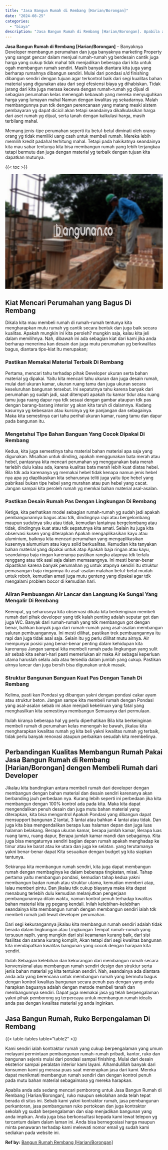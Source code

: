 ```yaml
---
title: "Jasa Bangun Rumah di Rembang [Harian/Borongan]"
date: "2024-08-25"
categories: 
  - "biaya"
description: "Jasa Bangun Rumah di Rembang [Harian/Borongan]. Apabila anda ada sedang mencari pemborong untuk Jasa Bangun Rumah di Rembang [Harian/Borongan], ruko maupun..."
---
```


**Jasa Bangun Rumah di Rembang \[Harian/Borongan\]** – Banyaknya Developer membangun perumahan dan juga banyaknya marketing Property yang sangat gencar dalam menjual rumah-rumah yg berdesain cantik juga harga yang cukup tidak mahal tdk menjadikan beberapa dari kita untuk ogah membangun rumah sendiri. Masih banyak diantara kita juga yang berharap rumahnya dibangun sendiri. Mulai dari pondasi s/d finishing dibangun sendiri dengan tujuan agar terkontrol baik dari segi kualitas bahan material yang digunakan atau dari segi efesiensi biaya yg dihabiskan. Tidak jarang dari kita juga merasa kecewa dengan rumah-rumah yg dijual di sebagian perumahan kelas menengah kebawah yang mereka menyuguhkan harga yang lumayan mahal Namun dengan kwalitas yg sekadarnya. Malah membangunnya pun tdk dengan perencanaan yang matang meski sistem pembayaran yg dapat dicicil akan tetapi seandainya dikalkulasikan harga dari aset rumah yg dijual, serta tanah dengan kalkulasi harga, masih terbilang mahal.

Memang jenis-tipe perumahan seperti itu betul-betul diminati oleh orang-orang yg tidak memiliki uang cash untuk membeli rumah. Mereka lebih memilih kredit padahal terhitung mahal. Tetapi pada hakikatnya seandainya kita mau sabar tentunya kita bisa membangun rumah yang lebih terjangkau tetapi bermutu dan juga dengan material yg terbaik dengan tujuan kita dapatkan mutunya.

{{< toc >}}

![Jasa Bangun Rumah di Rembang [Harian/Borongan]](/images/borong-bangunan-12.png)

## Kiat Mencari Perumahan yang Bagus Di Rembang

Dikala kita mau membeli rumah di rumah-rumah tentunya kita mengharapkan mutu rumah yg cantik secara bentuk dan juga baik secara kualitas. Apakah mungkin ini kita peroleh? mungkin saja, kalau kita jeli dalam memilihnya. Nah, dibawah ini ada sebagian kiat dari kami jika anda berharap menerima kan desain dan juga mutu perumahan yg berkwalitas bagus, diantara tips-kiat Itu merupakan;

### Pastikan Memakai Material Terbaik Di Rembang

Pertama, mencari tahu terhadap pihak Developer ukuran serta bahan material yg dipakai. Yaitu kita mencari tahu ukuran dan juga desain rumah, mulai dari ukuran kamar, ukuran ruang tamu dan juga ukuran secara keseluruhan bangunan tersebut. Ini sepatutnya tahu karena banyak dari perumahan yg sudah jadi, saat ditempati apakah itu kamar tidur atau ruang tamu juga ruang dapur nya tdk sesuai dengan gambar ataupun tdk pas dengan barang-barang interior yg akan kita taruh di dalamnya. Kadang kasurnya yg kebesaran atau kursinya yg ke panjangan dan sebagainya. Maka kita semestinya cari tahu perihal ukuran kamar, ruang tamu dan dapur pada bangunan itu.

### Mengetahui Tipe Bahan Banguan Yang Cocok Dipakai Di Rembang

Kedua, kita juga semestinya tahu material bahan material apa saja yang digunakan. Misalkan untuk dinding, apakah menggunakan bata merah atau hebel, pantasnya kita mencari perumahan yg menggunakan bata merah terlebih dulu kalau ada, karena kualitas bata merah lebih kuat diatas hebel. Bila tdk ada karenanya yg memakai hebel tidak kenapa namun jenis hebel nya apa yg diaplikasikan kita seharusnya teliti juga yaitu tipe hebel yang pabrikasi bukan tipe hebel yang murahan atau pun hebel yang cacat. Jangan sampai kita peroleh rumah yg memkai bahan material asal-asalan.

### Pastikan Desain Rumah Pas Dengan Lingkungan Di Rembang

Ketiga, kita perhatikan model sebagian rumah-rumah yg sudah jadi apakah pembangunannya bagus atau tdk, dindingnya rapi atau bergelombang maupun sudutnya siku atau tidak, kemudian lantainya bergelombang atau tidak, dindingnya kuat atau tdk sepatutnya kita amati. Selain itu juga kita observasi kusen yang diterapkan Apakah mengaplikasikan kayu atau aluminium, baiknya kita mencari perumahan yang mengaplikasikan kusennya alumunium atau kayu solid berkualitas. Kemudian kita tanyakan bahan material yang dipakai untuk atap Apakah baja ringan atau kayu, seandainya baja ringan karenanya pastikan rangka atapnya tdk terlalu renggang atau tdk asal saja dalam memasangnya. Ini mesti benar-benar dipastikan karena banyak perumahan yg untuk atapnya sendiri itu struktur pemasangan baja ringannya itu asal-asalan malahan betul-betul mudah untuk roboh, kemudian amati juga mutu genteng yang dipakai agar tdk mengalami problem bocor di kemudian hari.

### Aliran Pembuangan Air Lancar dan Langsung Ke Sungai Yang Mengalir Di Rembang

Keempat, yg seharusnya kita observasi dikala kita berkeinginan membeli rumah dari pihak developer yang tdk kalah penting adalah seputar got dan juga WC. Banyak dari rumah-rumah yang tdk membangun got dengan benar, bahkan banyak juga dari rumah-rumah yang asal-asalan membangun saluran pembuangannya. Ini mesti dilihat, pastikan trek pembuangannya itu rapi dan juga tidak asal saja. Selain itu yg perlu dilihat mutu airnya. Air mempunyai posisi yang benar-benar penting dalam kehidupan kita karenanya Jangan sampai kita membeli rumah pada lingkungan yang sulit air sebab kita sehari-hari pasti memerlukan air maka Air sebagai keperluan utama haruslah selalu ada atau tersedia dalam jumlah yang cukup. Pastikan airnya lancar dan juga bersih bisa digunakan untuk masak.

### Struktur Bangunan Banguan Kuat Pas Dengan Tanah Di Rembang

Kelima, pasti kan Pondasi yg dibangun yakni dengan pondasi cakar ayam atau struktur beton. Jangan sampe kita membeli rumah dengan Pondasi yang asal-asalan sebab ini akan menjadi kekeliruan yang fatal yang menghasilkan kita semestinya membangun Semuanya dari permulaan.

Itulah kiranya beberapa hal yg perlu diperhatikan Bila kita berkeinginan membeli rumah di perumahan kelas menengah ke bawah, jikalau kita mengharapkan kwalitas rumah yg kita beli yakni kwalitas rumah yg terbaik, tidak perlu banyak renovasi ataupun perbaikan sesudah kita membelinya.

## Perbandingan Kualitas Membangun Rumah Pakai Jasa Bangun Rumah di Rembang \[Harian/Borongan\] dengen Membeli Rumah dari Developer

Jikalau kita bandingkan antara membeli rumah dari developer dengan membangun dengan bahan material dan desain sendiri karenanya akan berbanding jauh perbedaan nya. Kurang lebih seperti ini perbedaan jika kita membangun dengan 100% kontrol ada pada kita. Maka kita dapat mengendalikan penuh desain dan juga mutu bahan material yang diterapkan, kita bisa mengontrol Apakah Pondasi yang dibangun dapat mensupport bangunan 2 lantai, 3 lantai atau bahkan 4 lantai atau tidak. Dan juga kita bisa mengendalikan berapa luas halaman depan dan juga luas halaman belakang. Berapa ukuran kamar, berapa jumlah kamar, Berapa luas ruang tamu, ruang dapur, Berapa jumlah kamar mandi dan sebagainya. Kita juga bisa mengaturnya sendiri bagian depan rumah apakah menghadap ke timur atau ke barat atau ke utara dan juga ke selatan. yang terutamanya yakni benar-benar dapat Kita sesuaikan dengan budget yg kita siapkan tentunya.

Sekiranya kita membangun rumah sendiri, kita juga dapat membangun rumah dengan membaginya ke dalam beberapa tingkatan, misal. Tahap pertama yaitu membangun pondasi, kemudian tahap kedua yakni membangun badan rumah atau struktur utama, kemudian memberi atap, lalau memberi pintu. Dan jikalau tdk cukup biayanya maka kita dapat menabung terlebih dulu kemudian melanjutkan pengerjaan pembangunannya dilain waktu, namun kontrol penuh terhadap kwalitas bahan material kita yg pegang kendali. Inilah kelebihan-kelebihan seandainya kita membangun rumah dengan membangun sendiri ialah tdk membeli rumah jadi lewat developer perumahan.

Dari segi kekurangannya jikalau kita membangun rumah sendiri adalah tidak berada dalam lingkungan atau Lingkungan Tempat rumah-rumah yang tersusun rapih. yang mungkin dari sisi keamanan kurang baik, dari sisi fasilitas dan sarana kurang komplit, Akan tetapi dari segi kwalitas bangunan kita mendapatkan kwalitas bangunan yang cocok dengan harapan kita sendiri.

Itulah Sebagian kelebihan dan kekurangan dari membangun rumah secara konvensional atau membangun rumah sendiri design dan struktur serta jenis bahan material yg kita tentukan sendiri. Nah, seandainya ada diantara anda ada yang berencana untuk membangun rumah yang bermutu bagus dengan kontrol kwalitas bangunan secara penuh pas dengan yang anda harapkan bagusnya adalah dengan metode membeli tanah dan membangunnya sendiri. Dapat juga memakai jasa yg telah berpengalaman yakni pihak pemborong yg terpercaya untuk membangun rumah idealis anda pas dengan kwalitas material yg anda inginkan.

## Jasa Bangun Rumah, Ruko Berpengalaman Di Rembang

{{< table-tables table="table2" >}}

Kami sendiri ialah kontraktor rumah yang cukup berpengalaman yang umum melayani permintaan pembangunan rumah-rumah pribadi, kantor, ruko dan bangunan sejenis mulai dari pondasi sampai finishing. Mulai dari desain eksterior sampai peralatan interior kami layani. Alhamdulillah banyak dari konsumen kami yg merasa puas saat menerapkan jasa dari kami. Mereka dapat menikmati membangun rumah sendiri dan dengan kontrol penuh pada mutu bahan material sebagaimana yg mereka harapkan.

Apabila anda ada sedang mencari pemborong untuk Jasa Bangun Rumah di Rembang \[Harian/Borongan\], ruko maupun sekolahan anda telah tepat berada di situs ini. Sebab kami yakni kontraktor rumah, jasa pembangunan perkantoran, jasa pembangunan ruko pertokoan dan juga kontraktor sekolah yg sudah berpengalaman dan siap menjadikan bangunan yang anda impikan. Anda juga bisa berkonsultasi kepada kami lewat telepon yg tercantum dalam dalam laman ini. Anda bisa bernegosiasi harga maupun minta penawaran terhadap kami melewati nomor email yg sudah kami sediakan pada website ini.

**Ref by:** [Bangun Rumah Rembang [Harian/Borongan]](https://id.wikipedia.org/wiki/Bangun)
